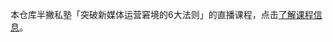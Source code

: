 本仓库半撇私塾「突破新媒体运营窘境的6大法则」的直播课程，点击[了解课程信息](https://live.tinfinite.com/live-detail.html?liveshowId=5931218c8f82a918ab876601)。